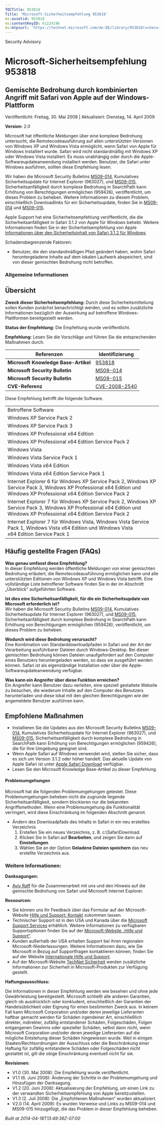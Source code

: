 ```yaml
---
TOCTitle: 953818
Title: 'Microsoft-Sicherheitsempfehlung 953818'
ms:assetid: 953818
ms:contentKeyID: 61224196
ms:mtpsurl: 'https://technet.microsoft.com/de-DE/library/953818(v=Security.10)'
---
```


Security Advisory

Microsoft-Sicherheitsempfehlung 953818
======================================

Gemischte Bedrohung durch kombinierten Angriff mit Safari von Apple auf der Windows-Plattform
---------------------------------------------------------------------------------------------

Veröffentlicht: Freitag, 30. Mai 2008 | Aktualisiert: Dienstag, 14. April 2009

**Version:** 2.0

Microsoft hat öffentliche Meldungen über eine komplexe Bedrohung untersucht, die Remotecodeausführung auf allen unterstützten Versionen von Windows XP und Windows Vista ermöglicht, wenn Safari von Apple für Windows installiert wurde. Safari wird nicht standardmäßig mit Windows XP oder Windows Vista installiert: Es muss unabhängig oder durch die Apple-Softwareupdateanwendung installiert werden. Benutzer, die Safari unter Windows ausführen, sollten diese Empfehlung lesen.

Wir haben die Microsoft Security Bulletins [MS09-014](http://go.microsoft.com/fwlink/?linkid=146659), Kumulatives Sicherheitsupdate für Internet Explorer (963027), und [MS09-015](http://go.microsoft.com/fwlink/?linkid=146803), Sicherheitsanfälligkeit durch komplexe Bedrohung in SearchPath kann Erhöhung von Berechtigungen ermöglichen (959426), veröffentlicht, um dieses Problem zu beheben. Weitere Informationen zu diesem Problem, einschließlich Downloadlinks für ein Sicherheitsupdate, finden Sie in [MS09-014](http://go.microsoft.com/fwlink/?linkid=146659) und [MS09-015](http://go.microsoft.com/fwlink/?linkid=146803).

Apple Support hat eine Sicherheitsempfehlung veröffentlicht, die die Sicherheitsanfälligkeit in Safari 3.1.2 von Apple für Windows behebt. Weitere Informationen finden Sie in der Sicherheitsempfehlung von Apple [Informationen über den Sicherheitsinhalt von Safari 3.1.2 für Windows](http://support.apple.com/kb/ht2092?viewlocale=de_de).

Schadensbegrenzende Faktoren:

-   Benutzer, die den standardmäßigen Pfad geändert haben, wohin Safari heruntergeladene Inhalte auf dem lokalen Laufwerk abspeichert, sind von dieser gemischten Bedrohung nicht betroffen.

### Allgemeine Informationen

Übersicht
---------

**Zweck dieser Sicherheitsempfehlung:** Durch diese Sicherheitsmitteilung sollen Kunden zunächst benachrichtigt werden, und es sollen zusätzliche Informationen bezüglich der Auswirkung auf betroffene Windows-Plattformen bereitgestellt werden.

**Status der Empfehlung:** Die Empfehlung wurde veröffentlicht.

**Empfehlung:** Lesen Sie die Vorschläge und führen Sie die entsprechenden Maßnahmen durch.

| Referenzen                           | Identifizierung                                                                  |
|--------------------------------------|----------------------------------------------------------------------------------|
| **Microsoft Knowledge Base-Artikel** | [953818](http://support.microsoft.com/kb/953818)                                 |
| **Microsoft Security Bulletin**      | [MS09-014](http://go.microsoft.com/fwlink/?linkid=146659)                        |
| **Microsoft Security Bulletin**      | [MS09-015](http://go.microsoft.com/fwlink/?linkid=146803)                        |
| **CVE-Referenz**                     | [CVE-2008-2540](http://www.cve.mitre.org/cgi-bin/cvename.cgi?name=cve-2008-2540) |

Diese Empfehlung betrifft die folgende Software.

|                                                                                                                                                                          |
|--------------------------------------------------------------------------------------------------------------------------------------------------------------------------|
| Betroffene Software                                                                                                                                                      |
| Windows XP Service Pack 2                                                                                                                                                |
| Windows XP Service Pack 3                                                                                                                                                |
| Windows XP Professional x64 Edition                                                                                                                                      |
| Windows XP Professional x64 Edition Service Pack 2                                                                                                                       |
| Windows Vista                                                                                                                                                            |
| Windows Vista Service Pack 1                                                                                                                                             |
| Windows Vista x64 Edition                                                                                                                                                |
| Windows Vista x64 Edition Service Pack 1                                                                                                                                 |
| Internet Explorer 6 für Windows XP Service Pack 2, Windows XP Service Pack 3, Windows XP Professional x64 Edition und Windows XP Professional x64 Edition Service Pack 2 |
| Internet Explorer 7 für Windows XP Service Pack 2, Windows XP Service Pack 3, Windows XP Professional x64 Edition und Windows XP Professional x64 Edition Service Pack 2 |
| Internet Explorer 7 für Windows Vista, Windows Vista Service Pack 1, Windows Vista x64 Edition und Windows Vista x64 Edition Service Pack 1                              |

Häufig gestellte Fragen (FAQs)
------------------------------

**Was genau umfasst diese Empfehlung?**  
In dieser Empfehlung werden öffentliche Meldungen von einer gemischten Bedrohung erläutert, die Remotecodeausführung ermöglichen kann und alle unterstützten Editionen von Windows XP und Windows Vista betrifft. Eine vollständige Liste betroffener Software finden Sie in der im Abschnitt „Überblick“ aufgeführten Software.

**Ist dies eine Sicherheitsanfälligkeit, für die ein Sicherheitsupdate von Microsoft erforderlich ist?**  
Wir haben die Microsoft Security Bulletins [MS09-014](http://go.microsoft.com/fwlink/?linkid=146659), Kumulatives Sicherheitsupdate für Internet Explorer (963027), und [MS09-015](http://go.microsoft.com/fwlink/?linkid=146803), Sicherheitsanfälligkeit durch komplexe Bedrohung in SearchPath kann Erhöhung von Berechtigungen ermöglichen (959426), veröffentlicht, um dieses Problem zu beheben.

**Wodurch wird diese Bedrohung verursacht?**  
Eine Kombination von Standarddownloadpfaden in Safari und der Art der Verarbeitung ausführbarer Dateien durch Windows-Desktop. Bei dieser gemischten Bedrohung können Dateien unaufgefordert auf den Computer eines Benutzers heruntergeladen werden, so dass sie ausgeführt werden können. Safari ist als eigenständige Installation oder über die Apple-Softwareupdateanwendung verfügbar.

**Was kann ein Angreifer über diese Funktion erreichen?**  
Ein Angreifer kann Benutzer dazu verleiten, eine speziell gestaltete Website zu besuchen, die wiederum Inhalte auf den Computer des Benutzers herunterladen und diese lokal mit den gleichen Berechtigungen wie der angemeldete Benutzer ausführen kann.

Empfohlene Maßnahmen
--------------------

-   Installieren Sie die Updates aus den Microsoft Security Bulletins [MS09-014](http://go.microsoft.com/fwlink/?linkid=146659), Kumulatives Sicherheitsupdate für Internet Explorer (963027), und [MS09-015](http://go.microsoft.com/fwlink/?linkid=146803), Sicherheitsanfälligkeit durch komplexe Bedrohung in SearchPath kann Erhöhung von Berechtigungen ermöglichen (959426), die für Ihre Umgebung geeignet sind.
-   Wenn Apple Safari auf Windows verwendet wird, stellen Sie sicher, dass es sich um Version 3.1.2 oder höher handelt. Das aktuelle Update von Apple Safari ist unter [Apple Safari Download](http://www.apple.com/safari/download/) verfügbar.
-   Lesen Sie den Microsoft Knowledge Base-Artikel zu dieser Empfehlung.

#### Problemumgehungen

Microsoft hat die folgenden Problemumgehungen getestet. Diese Problemumgehungen beheben nicht die zugrunde liegende Sicherheitsanfälligkeit, sondern blockieren nur die bekannten Angriffsmethoden. Wenn eine Problemumgehung die Funktionalität verringert, wird diese Einschränkung im folgenden Abschnitt genannt.

-   Ändern des Downloadpfads des Inhalts in Safari in ein neu erstelltes Verzeichnis
    1.  Erstellen Sie ein neues Verzeichnis, z. B. c:\\SafariDownload.
    2.  Klicken Sie in Safari auf **Bearbeiten**, und zeigen Sie dann auf **Einstellungen**.
    3.  Wählen Sie an der Option **Geladene Dateien speichern** das neu erstellte Verzeichnis aus.

### Weitere Informationen:

**Danksagungen:**

-   [Aviv Raff](http://aviv.raffon.net/) für die Zusammenarbeit mit uns und den Hinweis auf die gemischte Bedrohung von Safari und Microsoft Internet Explorer.

**Ressourcen:**

-   Sie können uns Ihr Feedback über das Formular auf der Microsoft-Website [Hilfe und Support: Kontakt](https://support.microsoft.com/common/survey.aspx?scid=sw;en;1257&showpage=1&ws=technet&sd=tech) zukommen lassen.
-   Technischer Support ist in den USA und Kanada über die [Microsoft Support Services](http://go.microsoft.com/fwlink/?linkid=21131) erhältlich. Weitere Informationen zu verfügbaren Supportoptionen finden Sie auf der [Microsoft-Website „Hilfe und Support“](http://support.microsoft.com/).
-   Kunden außerhalb der USA erhalten Support bei ihren regionalen Microsoft-Niederlassungen. Weitere Informationen dazu, wie Sie Microsoft in Bezug auf Supportfragen kontaktieren können, finden Sie auf der Website [Internationale Hilfe und Support](http://go.microsoft.com/fwlink/?linkid=21155).
-   Auf der Microsoft-Website [TechNet Sicherheit](http://www.microsoft.com/germany/technet/sicherheit/default.mspx) werden zusätzliche Informationen zur Sicherheit in Microsoft-Produkten zur Verfügung gestellt.

**Haftungsausschluss:**

Die Informationen in dieser Empfehlung werden wie besehen und ohne jede Gewährleistung bereitgestellt. Microsoft schließt alle anderen Garantien, gleich ob ausdrücklich oder konkludent, einschließlich der Garantien der Handelsüblichkeit oder Eignung für einen bestimmten Zweck aus. In keinem Fall kann Microsoft Corporation und/oder deren jeweilige Lieferanten haftbar gemacht werden für Schäden irgendeiner Art, einschließlich direkter, indirekter, zufällig entstandener Schäden, Folgeschäden, Folgen entgangenen Gewinns oder spezieller Schäden, selbst dann nicht, wenn Microsoft Corporation und/oder deren jeweilige Lieferanten auf die mögliche Entstehung dieser Schäden hingewiesen wurde. Weil in einigen Staaten/Rechtsordnungen der Ausschluss oder die Beschränkung einer Haftung für zufällig entstandene Schäden oder Folgeschäden nicht gestattet ist, gilt die obige Einschränkung eventuell nicht für sie.

**Revisionen:**

-   V1.0 (30. Mai 2008): Die Empfehlung wurde veröffentlicht.
-   V1.1 (6. Juni 2008): Änderung der Schritte in der Problemumgehung und Hinzufügen der Danksagung.
-   V1.2 (20. Juni 2008): Aktualisierung der Empfehlung, um einen Link zu der verwandten Sicherheitsempfehlung von Apple bereitzustellen.
-   V1.3 (2. Juli 2008): Die „Empfohlenen Maßnahmen“ wurden aktualisiert.
-   V2.0 (14. April 2009): Es wurden Verweise und Links zu MS09-014 und MS09-015 hinzugefügt, die das Problem in dieser Empfehlung beheben.

*Built at 2014-04-18T13:49:36Z-07:00*
